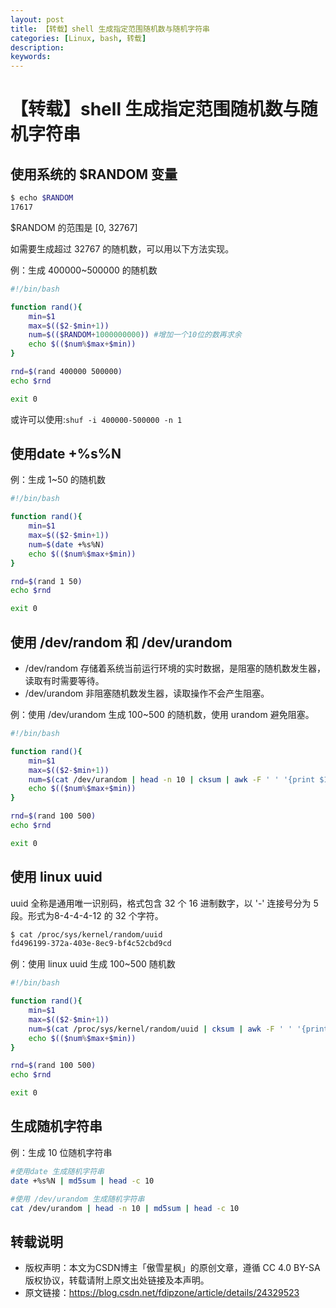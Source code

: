 ```yaml
---
layout: post
title: 【转载】shell 生成指定范围随机数与随机字符串
categories: [Linux, bash, 转载]
description:
keywords: 
---
```


# 【转载】shell 生成指定范围随机数与随机字符串

## 使用系统的 $RANDOM 变量

```sh
$ echo $RANDOM
17617
```

$RANDOM 的范围是 [0, 32767]

如需要生成超过 32767 的随机数，可以用以下方法实现。

例：生成 400000~500000 的随机数

```sh
#!/bin/bash

function rand(){
    min=$1
    max=$(($2-$min+1))
    num=$(($RANDOM+1000000000)) #增加一个10位的数再求余
    echo $(($num%$max+$min))
}

rnd=$(rand 400000 500000)
echo $rnd

exit 0
```

或许可以使用:`shuf -i 400000-500000 -n 1`

## 使用date +%s%N

例：生成 1~50 的随机数

```sh
#!/bin/bash

function rand(){
    min=$1
    max=$(($2-$min+1))
    num=$(date +%s%N)
    echo $(($num%$max+$min))
}

rnd=$(rand 1 50)
echo $rnd

exit 0
```

## 使用 /dev/random 和 /dev/urandom

- /dev/random 存储着系统当前运行环境的实时数据，是阻塞的随机数发生器，读取有时需要等待。
- /dev/urandom 非阻塞随机数发生器，读取操作不会产生阻塞。

例：使用 /dev/urandom 生成 100~500 的随机数，使用 urandom 避免阻塞。

```sh
#!/bin/bash

function rand(){
    min=$1
    max=$(($2-$min+1))
    num=$(cat /dev/urandom | head -n 10 | cksum | awk -F ' ' '{print $1}')
    echo $(($num%$max+$min))
}

rnd=$(rand 100 500)
echo $rnd

exit 0
```

## 使用 linux uuid

uuid 全称是通用唯一识别码，格式包含 32 个 16 进制数字，以 '-' 连接号分为 5 段。形式为8-4-4-4-12 的 32 个字符。

```sh
$ cat /proc/sys/kernel/random/uuid
fd496199-372a-403e-8ec9-bf4c52cbd9cd
```

例：使用 linux uuid 生成 100~500 随机数

```sh
#!/bin/bash

function rand(){
    min=$1
    max=$(($2-$min+1))
    num=$(cat /proc/sys/kernel/random/uuid | cksum | awk -F ' ' '{print $1}')
    echo $(($num%$max+$min))
}

rnd=$(rand 100 500)
echo $rnd

exit 0
```

## 生成随机字符串

例：生成 10 位随机字符串

```sh
#使用date 生成随机字符串
date +%s%N | md5sum | head -c 10

#使用 /dev/urandom 生成随机字符串
cat /dev/urandom | head -n 10 | md5sum | head -c 10
```

## 转载说明

- 版权声明：本文为CSDN博主「傲雪星枫」的原创文章，遵循 CC 4.0 BY-SA 版权协议，转载请附上原文出处链接及本声明。
- 原文链接：https://blog.csdn.net/fdipzone/article/details/24329523
